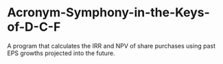 # Acronym-Symphony-in-the-Keys-of-D-C-F
A program that calculates the IRR and NPV of share purchases using past EPS growths projected into the future.
